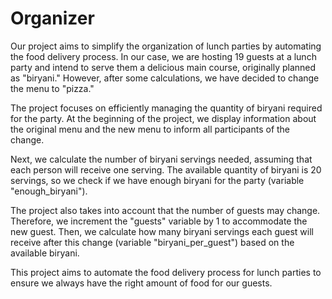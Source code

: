 # Organizer
Our project aims to simplify the organization of lunch parties by automating the food delivery process. In our case, we are hosting 19 guests at a lunch party and intend to serve them a delicious main course, originally planned as "biryani." However, after some calculations, we have decided to change the menu to "pizza."

The project focuses on efficiently managing the quantity of biryani required for the party. At the beginning of the project, we display information about the original menu and the new menu to inform all participants of the change.

Next, we calculate the number of biryani servings needed, assuming that each person will receive one serving. The available quantity of biryani is 20 servings, so we check if we have enough biryani for the party (variable "enough_biryani").

The project also takes into account that the number of guests may change. Therefore, we increment the "guests" variable by 1 to accommodate the new guest. Then, we calculate how many biryani servings each guest will receive after this change (variable "biryani_per_guest") based on the available biryani.

This project aims to automate the food delivery process for lunch parties to ensure we always have the right amount of food for our guests.
